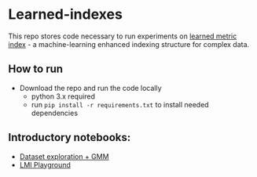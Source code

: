 # Learned-indexes
This repo stores code necessary to run experiments on [learned metric index](https://is.muni.cz/auth/th/f274m) - a machine-learning enhanced indexing structure for complex data.

## How to run
- Download the repo and run the code locally
    - python 3.x required
    - run `pip install -r requirements.txt` to install needed dependencies

## Introductory notebooks:
- [Dataset exploration + GMM](https://gitlab.ics.muni.cz/445526/learned-indexes/-/blob/master/Dataset%20exploration%20+%20GMM.ipynb)
- [LMI Playground](https://gitlab.ics.muni.cz/445526/learned-indexes/-/blob/master/LMI%20Playground.ipynb)